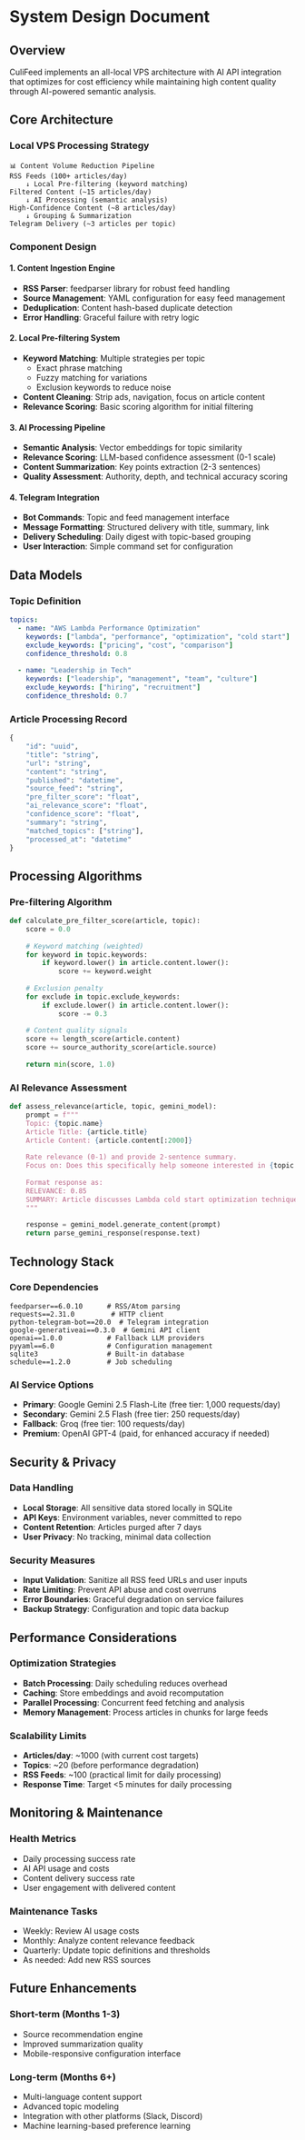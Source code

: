 # System Design Document

## Overview

CuliFeed implements an all-local VPS architecture with AI API integration that optimizes for cost efficiency while maintaining high content quality through AI-powered semantic analysis.

## Core Architecture

### Local VPS Processing Strategy

```
📊 Content Volume Reduction Pipeline
RSS Feeds (100+ articles/day)
    ↓ Local Pre-filtering (keyword matching)
Filtered Content (~15 articles/day)  
    ↓ AI Processing (semantic analysis)
High-Confidence Content (~8 articles/day)
    ↓ Grouping & Summarization
Telegram Delivery (~3 articles per topic)
```

### Component Design

#### 1. **Content Ingestion Engine**
- **RSS Parser**: feedparser library for robust feed handling
- **Source Management**: YAML configuration for easy feed management
- **Deduplication**: Content hash-based duplicate detection
- **Error Handling**: Graceful failure with retry logic

#### 2. **Local Pre-filtering System**
- **Keyword Matching**: Multiple strategies per topic
  - Exact phrase matching
  - Fuzzy matching for variations
  - Exclusion keywords to reduce noise
- **Content Cleaning**: Strip ads, navigation, focus on article content
- **Relevance Scoring**: Basic scoring algorithm for initial filtering

#### 3. **AI Processing Pipeline**
- **Semantic Analysis**: Vector embeddings for topic similarity
- **Relevance Scoring**: LLM-based confidence assessment (0-1 scale)
- **Content Summarization**: Key points extraction (2-3 sentences)
- **Quality Assessment**: Authority, depth, and technical accuracy scoring

#### 4. **Telegram Integration**
- **Bot Commands**: Topic and feed management interface
- **Message Formatting**: Structured delivery with title, summary, link
- **Delivery Scheduling**: Daily digest with topic-based grouping
- **User Interaction**: Simple command set for configuration

## Data Models

### Topic Definition
```yaml
topics:
  - name: "AWS Lambda Performance Optimization"
    keywords: ["lambda", "performance", "optimization", "cold start"]
    exclude_keywords: ["pricing", "cost", "comparison"]
    confidence_threshold: 0.8
    
  - name: "Leadership in Tech"
    keywords: ["leadership", "management", "team", "culture"]
    exclude_keywords: ["hiring", "recruitment"]
    confidence_threshold: 0.7
```

### Article Processing Record
```python
{
    "id": "uuid",
    "title": "string", 
    "url": "string",
    "content": "string",
    "published": "datetime",
    "source_feed": "string",
    "pre_filter_score": "float",
    "ai_relevance_score": "float", 
    "confidence_score": "float",
    "summary": "string",
    "matched_topics": ["string"],
    "processed_at": "datetime"
}
```

## Processing Algorithms

### Pre-filtering Algorithm
```python
def calculate_pre_filter_score(article, topic):
    score = 0.0
    
    # Keyword matching (weighted)
    for keyword in topic.keywords:
        if keyword.lower() in article.content.lower():
            score += keyword.weight
    
    # Exclusion penalty
    for exclude in topic.exclude_keywords:
        if exclude.lower() in article.content.lower():
            score -= 0.3
    
    # Content quality signals
    score += length_score(article.content)
    score += source_authority_score(article.source)
    
    return min(score, 1.0)
```

### AI Relevance Assessment
```python
def assess_relevance(article, topic, gemini_model):
    prompt = f"""
    Topic: {topic.name}
    Article Title: {article.title}
    Article Content: {article.content[:2000]}
    
    Rate relevance (0-1) and provide 2-sentence summary.
    Focus on: Does this specifically help someone interested in {topic.name}?
    
    Format response as:
    RELEVANCE: 0.85
    SUMMARY: Article discusses Lambda cold start optimization techniques using provisioned concurrency. Provides specific performance benchmarks and cost analysis.
    """
    
    response = gemini_model.generate_content(prompt)
    return parse_gemini_response(response.text)
```

## Technology Stack

### Core Dependencies
```
feedparser==6.0.10      # RSS/Atom parsing
requests==2.31.0         # HTTP client  
python-telegram-bot==20.0  # Telegram integration
google-generativeai==0.3.0  # Gemini API client
openai==1.0.0           # Fallback LLM providers
pyyaml==6.0             # Configuration management
sqlite3                 # Built-in database
schedule==1.2.0         # Job scheduling
```

### AI Service Options
- **Primary**: Google Gemini 2.5 Flash-Lite (free tier: 1,000 requests/day)
- **Secondary**: Gemini 2.5 Flash (free tier: 250 requests/day)
- **Fallback**: Groq (free tier: 100 requests/day)
- **Premium**: OpenAI GPT-4 (paid, for enhanced accuracy if needed)

## Security & Privacy

### Data Handling
- **Local Storage**: All sensitive data stored locally in SQLite
- **API Keys**: Environment variables, never committed to repo
- **Content Retention**: Articles purged after 7 days
- **User Privacy**: No tracking, minimal data collection

### Security Measures
- **Input Validation**: Sanitize all RSS feed URLs and user inputs
- **Rate Limiting**: Prevent API abuse and cost overruns
- **Error Boundaries**: Graceful degradation on service failures
- **Backup Strategy**: Configuration and topic data backup

## Performance Considerations

### Optimization Strategies
- **Batch Processing**: Daily scheduling reduces overhead
- **Caching**: Store embeddings and avoid recomputation
- **Parallel Processing**: Concurrent feed fetching and analysis
- **Memory Management**: Process articles in chunks for large feeds

### Scalability Limits
- **Articles/day**: ~1000 (with current cost targets)
- **Topics**: ~20 (before performance degradation)
- **RSS Feeds**: ~100 (practical limit for daily processing)
- **Response Time**: Target <5 minutes for daily processing

## Monitoring & Maintenance

### Health Metrics
- Daily processing success rate
- AI API usage and costs
- Content delivery success rate
- User engagement with delivered content

### Maintenance Tasks
- Weekly: Review AI usage costs
- Monthly: Analyze content relevance feedback
- Quarterly: Update topic definitions and thresholds
- As needed: Add new RSS sources

## Future Enhancements

### Short-term (Months 1-3)
- Source recommendation engine
- Improved summarization quality
- Mobile-responsive configuration interface

### Long-term (Months 6+)
- Multi-language content support
- Advanced topic modeling
- Integration with other platforms (Slack, Discord)
- Machine learning-based preference learning